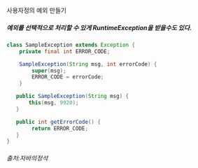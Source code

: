 사용자정의 예외 만들기


##### 예외를 선택적으로 처리할 수 있게 RuntimeException을 받을수도 있다.
```java
class SampleException extends Exception {
    private final int ERROR_CODE;

    SampleException(String msg, int errorCode) {
        super(msg);
        ERROR_CODE = errorCode;
    }

   public SampleException(String msg) {
       this(msg, 9920);
   }

   public int getErrorCode() {
        return ERROR_CODE;
   }
}
```


###### 출처:자바의정석
